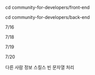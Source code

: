 cd community-for-developers/front-end

cd community-for-developers/back-end

<!-- 회원가입 유효성 검사 완성 > 백엔드 전달 o -->
<!-- 회원가입 api 연동 RTK Thunk 예시 하나 작성해보기 (backurl 설정) -->
<!-- 로그인 api 연동 -->
<!-- 로그인 시 헤더 로그인 대신 내 정보 띄우기 -->
<!-- 로그인 안할 시 햄버거 메뉴 로그인/회원가입 띄우기 -->
<!--간편 로그인 컴포넌트로 따로 빼기 (OAuth 확인) -->
<!-- 회원가입 후 홈 화면으로 이동 (reducer 작동 과정 체크) -->
<!-- 새로고침하면 헤더 메뉴 깜빡이는거 수정 -->
<!-- 로그아웃 구현 (state / localstorage 비우기) -->
<!-- 내 정보에 회원정보 불러오기 -->
<!-- 회원정보 redux에서 가져와서 defaultValue 인식하게 만들기 -->
<!-- 사용 기술 배열 만들고, tag component사용해서 추가하기 -->
<!-- 태그 컴포넌트 누르면 배열에서 삭제 데이터 보낼 때 배열 형식으로 보내기-->
<!-- 로그아웃 시 알람띄우기 -->
<!-- 마이페이지에서 로그아웃했을 때 발생하는 에러 처리 -->
<!-- 회원정보 변경 (patch api 만들기) -> req.body 수정 용민님께 요청 (현재 비밀번호 x / 비밀번호 변경은 항목 따로 만들기) -->
<!-- 로그인 된 상태로 로그인 시 리다이렉팅 -->
<!-- reducer 리팩토링 -->
<!-- 포트폴리오 긁어오기 -->
<!-- 폴더구조 변경 id > portfolio,scrap,index 파일 관리하기 쉽다. -->
<!-- 포트폴리오 css -->
<!-- userid로 qna 긁어오기 api 구현 -->

<!-- 로그인 확인 app 말고 getserversideprops로 변경하기(모든 페이지 적용) -->
<!-- 서버에서 토큰을 쿠키로 넣어줘야 함 -->

<!-- 유저정보 serversideprops하기 -->
<!--
다른 사람도 프로필 페이지 볼 수 있게 하기 (api 변경 / hidden할 컴포넌트 설정) -->
<!-- redux apis 이름 바꾸기 (myinfo > userinfo 하나로 관리하기) -->
<!-- 프로필 사진 없을 경우, 기본 이미지로 적용 -->
<!-- 로그아웃 api 구현 -->
<!-- qna api 수정 및 데이터 가공 -->

7/16

<!-- 포트폴리오 링크 달기 -->
<!-- 포트폴리오 skills 달기 -->
<!-- 포트폴리오 레이아웃 수정-->
<!-- qna 꾸미기 / 링크 달기 -->

7/18

<!-- 질문/포트폴리오 등록하기 버튼 변경하기 -->
<!-- 간편로그인 api 연동 -->
<!-- 스크랩북 긁어오기 -->
<!-- 내 정보에서 로그아웃하면 새로고침 발생시키기 -->

7/19

<!-- 카카오 연동 -->
<!-- 비밀번호변경하기 -->
<!-- 비밀번호 가입 유형에 따라 보여줄지말지 결정하기 -->
<!-- 비밀번호 변경 시 profilepage로 리다이렉팅 -->
<!-- 로그인 안한 상태에서 접근 시 홈으로 리다이렉팅 -->
<!-- 회원탈퇴 완료 시 홈으로 리다이렉팅 -->
<!-- 스크랩북 UI 구현 > author 닉네임 반환시켜줘야함 / imgUrl 반환해줘야함 -->

7/20

<!-- 이미지 처리 -->
<!-- 프로필 skills 배열로 반환시킬 수 있는지? -->
<!-- 이메일 인증  -->
<!-- 로그인 에러메시지 받아서 화면에 띄우기 -->

<!-- 포트폴리오(+ 스크랩) 썸네일,프로필 이미지 -->
<!-- 스크랩 - 포트폴리오 같은 컴포넌트에서 다른 프롭스 넣기 -->
<!-- 프로필 카드 이미지 식(null 일 때) 수정하기 -->

다른 사람 정보 스킬스 빈 문자열 처리
